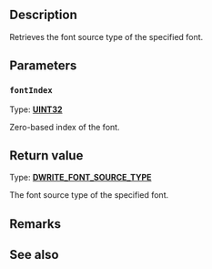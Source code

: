 ## Description

Retrieves the font source type of the specified font.

## Parameters

### `fontIndex`

Type: **[UINT32](https://learn.microsoft.com/windows/win32/winprog/windows-data-types)**

Zero-based index of the font.

## Return value

Type: **[DWRITE_FONT_SOURCE_TYPE](https://learn.microsoft.com/windows/win32/api/dwrite_3/ne-dwrite_3-dwrite_font_source_type)**

The font source type of the specified font.

## Remarks

## See also
